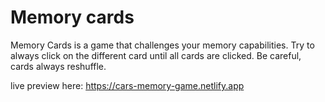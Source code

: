 # Memory cards

Memory Cards is a game that challenges your memory capabilities. Try to always click on the different card until all cards are clicked. Be careful, cards always reshuffle.

live preview here: https://cars-memory-game.netlify.app
